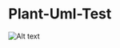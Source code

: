 # Plant-Uml-Test
![Alt text](https://g.gravizo.com/source/svg?https://github.com/Bfrn/Plant-Uml-Test/blob/master/test.plantuml)
